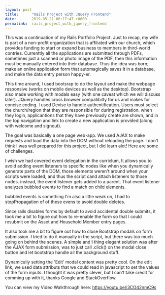 ```yaml
---
layout: post
title:      "Rails Project with JQuery Frontend"
date:       2019-05-21 06:17:47 +0000
permalink:  rails_project_with_jquery_frontend
---
```



This was a continuation of my Rails Portfolio Project. Just to recap, my wife is part of a non-profit organization that is affiliated with our church, which provides funding to start or expand business to members in third-world contries. Currenttly all the applications are submitted through PDFs, sometimes just a scanned or photo image of the PDF, then this information must be manually entered into their database. Thus the idea was born; make an online application form that automagically saves it in a database, and make the data entry person happy-er.

This time around, I used bootsrap to do the layout and make the webpage responsive (works on mobile devices as well as the desktop). Bootstrap also made working with modals easy (with one caveat which we will discuss later). JQuery handles cross browser compatibilty for us and makes for concise coding. I used Devise to handle authentification. Users must select the church/region that they are responsible for during registration. when they login, applicantions that they have previously create are shown, and in the top navigation and link to create a new application is provided (along with welcome and signout).

The goal was basically a one page web-app. We used AJAX to make requests and load the data into the DOM without reloading the page. I don't think I was well prepared for this project, but I did learn alot! Here are some of challenges.

I wish we had covered event delegation in the curriclum, It allows you to avoid adding event listeners to specific nodes like when you dynamically generate parts of the DOM, those elements weren't around when your scripts were loaded, and thus the script cand attach listeners to those nodes. instead, the event listener gets added to a parent. That event listener analyzes bubbled events to find a match on child elements.

bubbled events is something I'm also a little weak on, I had to stopPropagation of of these evens to avoid double deletes.

Since rails disables forms by default to avoid accidental double submits, it took me a bit to figure out how to re-enable the form so that I could resubmit on the Asset and Household Member entry pages.

It also took me a bit to figure out how to close Bootstrap modals on form submission. I tried to do it manually in the script, but there was too much going on behind the scenes. A simple and I thing elegant solution was after the AJAX form submission, was to just call .click() on the modal close button and let bootstrap handle all the background stuff.

Dynamically setting the 'Edit' modal content was pretty cool. On the edit link, we used data attributs that we could read in javascript to set the values of the form inputs. I thought it was pretty clever, but I can't take credit for comming up with it, thanks Google and StackOverflow.

You can view my Video Walkthrough here: https://youtu.be/l3CO42nmC9s
